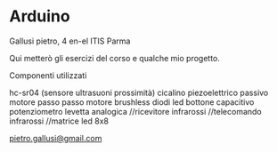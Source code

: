 # Arduino
Gallusi pietro, 4 en-el ITIS Parma

Qui metterò gli esercizi del corso e qualche mio progetto.

Componenti utilizzati

hc-sr04 (sensore ultrasuoni prossimità)
cicalino piezoelettrico passivo
motore passo passo 
motore brushless
diodi led
bottone capacitivo
potenziometro
levetta analogica
//ricevitore infrarossi
//telecomando infrarossi
//matrice led 8x8


pietro.gallusi@gmail.com
